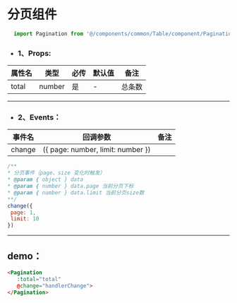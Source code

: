 <!--
 * @Author: huangyuhui
 * @Date: 2020-09-29 09:55:53
 * @LastEditors: huangyuhui
 * @LastEditTime: 2020-09-29 11:18:21
 * @Description: 
 * @FilePath: \SCM 2.0\docs\commonComponent\pagination\README.md
-->
# 分页组件

  ```javascript
    import Pagination from '@/components/common/Table/component/Pagination'
  ```
 - ### 1、Props:

 | 属性名 | 类型 | 必传 | 默认值 | 备注 |
 | ------------ | ------------ | ------------ | ------------ |------------ |
 | total | number | 是 | - | 总条数
 
 -----
 - ### 2、Events：
 | 事件名 | 回调参数 | 备注 |
 | ------------ | ------------ | ------------ |
 | change | ({ page: number, limit: number }) | | 

 ```javascript 
/**
 * 分页事件（page、size 变化时触发）
 * @param { object } data 
 * @param { number } data.page 当前分页下标 
 * @param { number } data.limit 当前分页size数 
 **/
change({
  page: 1,
  limit: 10
})
 ```
 ----

 ## demo：
 ```html
 <Pagination 
    :total="total" 
    @change="handlerChange">
 </Pagination>
 ```

